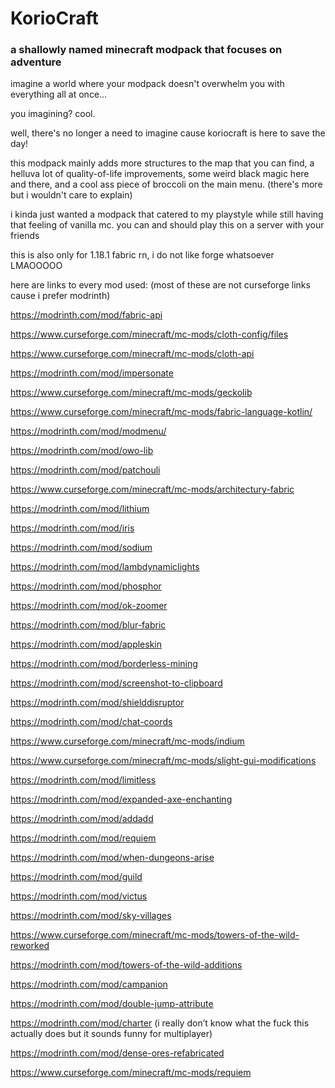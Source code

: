 # KorioCraft
### a shallowly named minecraft modpack that focuses on adventure

imagine a world where your modpack doesn't overwhelm you with everything all at once...

 

you imagining? cool.

 

well, there's no longer a need to imagine cause koriocraft is here to save the day!

 

this modpack mainly adds more structures to the map that you can find, a helluva lot of quality-of-life improvements, some weird black magic here and there, and a cool ass piece of broccoli on the main menu. (there's more but i wouldn't care to explain)

 

i kinda just wanted a modpack that catered to my playstyle while still having that feeling of vanilla mc. you can and should play this on a server with your friends

 

this is also only for 1.18.1 fabric rn, i do not like forge whatsoever LMAOOOOO


here are links to every mod used: (most of these are not curseforge links cause i prefer modrinth)

https://modrinth.com/mod/fabric-api

https://www.curseforge.com/minecraft/mc-mods/cloth-config/files

https://www.curseforge.com/minecraft/mc-mods/cloth-api 

https://modrinth.com/mod/impersonate

https://www.curseforge.com/minecraft/mc-mods/geckolib

https://www.curseforge.com/minecraft/mc-mods/fabric-language-kotlin/

https://modrinth.com/mod/modmenu/

https://modrinth.com/mod/owo-lib

https://modrinth.com/mod/patchouli

https://www.curseforge.com/minecraft/mc-mods/architectury-fabric

https://modrinth.com/mod/lithium

https://modrinth.com/mod/iris

https://modrinth.com/mod/sodium

https://modrinth.com/mod/lambdynamiclights

https://modrinth.com/mod/phosphor

https://modrinth.com/mod/ok-zoomer

https://modrinth.com/mod/blur-fabric

https://modrinth.com/mod/appleskin

https://modrinth.com/mod/borderless-mining

https://modrinth.com/mod/screenshot-to-clipboard

https://modrinth.com/mod/shielddisruptor

https://modrinth.com/mod/chat-coords

https://www.curseforge.com/minecraft/mc-mods/indium

https://www.curseforge.com/minecraft/mc-mods/slight-gui-modifications

https://modrinth.com/mod/limitless 

https://modrinth.com/mod/expanded-axe-enchanting

https://modrinth.com/mod/addadd

https://modrinth.com/mod/requiem

https://modrinth.com/mod/when-dungeons-arise

https://modrinth.com/mod/guild

https://modrinth.com/mod/victus

https://modrinth.com/mod/sky-villages

https://www.curseforge.com/minecraft/mc-mods/towers-of-the-wild-reworked

https://modrinth.com/mod/towers-of-the-wild-additions

https://modrinth.com/mod/campanion

https://modrinth.com/mod/double-jump-attribute

https://modrinth.com/mod/charter (i really don’t know what the fuck this actually does but it sounds funny for multiplayer)

https://modrinth.com/mod/dense-ores-refabricated

https://www.curseforge.com/minecraft/mc-mods/requiem
